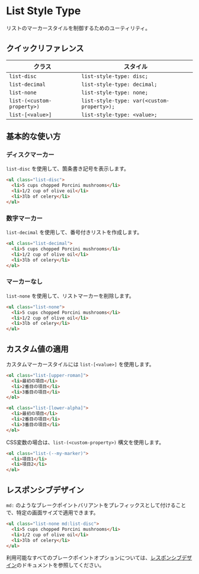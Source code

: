 # List Style Type

リストのマーカースタイルを制御するためのユーティリティ。

## クイックリファレンス

| クラス | スタイル |
|-------|--------|
| `list-disc` | `list-style-type: disc;` |
| `list-decimal` | `list-style-type: decimal;` |
| `list-none` | `list-style-type: none;` |
| `list-(<custom-property>)` | `list-style-type: var(<custom-property>);` |
| `list-[<value>]` | `list-style-type: <value>;` |

## 基本的な使い方

### ディスクマーカー

`list-disc` を使用して、箇条書き記号を表示します。

```html
<ul class="list-disc">
  <li>5 cups chopped Porcini mushrooms</li>
  <li>1/2 cup of olive oil</li>
  <li>3lb of celery</li>
</ul>
```

### 数字マーカー

`list-decimal` を使用して、番号付きリストを作成します。

```html
<ol class="list-decimal">
  <li>5 cups chopped Porcini mushrooms</li>
  <li>1/2 cup of olive oil</li>
  <li>3lb of celery</li>
</ol>
```

### マーカーなし

`list-none` を使用して、リストマーカーを削除します。

```html
<ul class="list-none">
  <li>5 cups chopped Porcini mushrooms</li>
  <li>1/2 cup of olive oil</li>
  <li>3lb of celery</li>
</ul>
```

## カスタム値の適用

カスタムマーカースタイルには `list-[<value>]` を使用します。

```html
<ol class="list-[upper-roman]">
  <li>最初の項目</li>
  <li>2番目の項目</li>
  <li>3番目の項目</li>
</ol>
```

```html
<ol class="list-[lower-alpha]">
  <li>最初の項目</li>
  <li>2番目の項目</li>
  <li>3番目の項目</li>
</ol>
```

CSS変数の場合は、`list-(<custom-property>)` 構文を使用します。

```html
<ol class="list-(--my-marker)">
  <li>項目1</li>
  <li>項目2</li>
</ol>
```

## レスポンシブデザイン

`md:` のようなブレークポイントバリアントをプレフィックスとして付けることで、特定の画面サイズで適用できます。

```html
<ul class="list-none md:list-disc">
  <li>5 cups chopped Porcini mushrooms</li>
  <li>1/2 cup of olive oil</li>
  <li>3lb of celery</li>
</ul>
```

利用可能なすべてのブレークポイントオプションについては、[レスポンシブデザイン](/docs/responsive-design)のドキュメントを参照してください。
